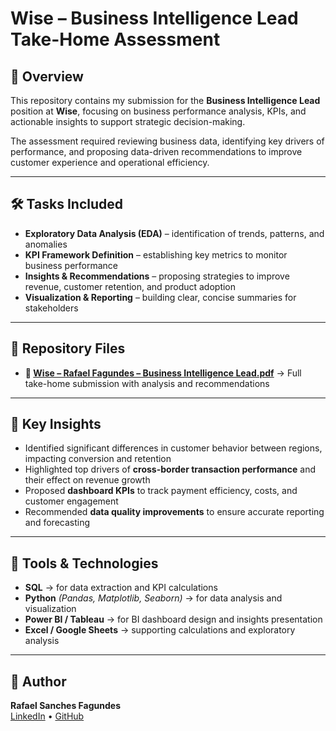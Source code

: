 # Wise – Business Intelligence Lead Take-Home Assessment

## 📌 Overview
This repository contains my submission for the **Business Intelligence Lead** position at **Wise**, focusing on business performance analysis, KPIs, and actionable insights to support strategic decision-making.

The assessment required reviewing business data, identifying key drivers of performance, and proposing data-driven recommendations to improve customer experience and operational efficiency.

---

## 🛠️ Tasks Included
- **Exploratory Data Analysis (EDA)** – identification of trends, patterns, and anomalies  
- **KPI Framework Definition** – establishing key metrics to monitor business performance  
- **Insights & Recommendations** – proposing strategies to improve revenue, customer retention, and product adoption  
- **Visualization & Reporting** – building clear, concise summaries for stakeholders  

---

## 📄 Repository Files
- **📑 [Wise – Rafael Fagundes – Business Intelligence Lead.pdf](Wise%20-%20Rafael%20Fagundes%20-%20Business%20Intelligence%20Lead.pdf)** → Full take-home submission with analysis and recommendations

---

## 🔑 Key Insights
- Identified significant differences in customer behavior between regions, impacting conversion and retention  
- Highlighted top drivers of **cross-border transaction performance** and their effect on revenue growth  
- Proposed **dashboard KPIs** to track payment efficiency, costs, and customer engagement  
- Recommended **data quality improvements** to ensure accurate reporting and forecasting  

---

## 🧩 Tools & Technologies
- **SQL** → for data extraction and KPI calculations  
- **Python** *(Pandas, Matplotlib, Seaborn)* → for data analysis and visualization  
- **Power BI / Tableau** → for BI dashboard design and insights presentation  
- **Excel / Google Sheets** → supporting calculations and exploratory analysis  

---

## 👤 Author
**Rafael Sanches Fagundes**  
[LinkedIn](https://www.linkedin.com/in/rsfagundes) • [GitHub](https://github.com/rs-fagundes)
